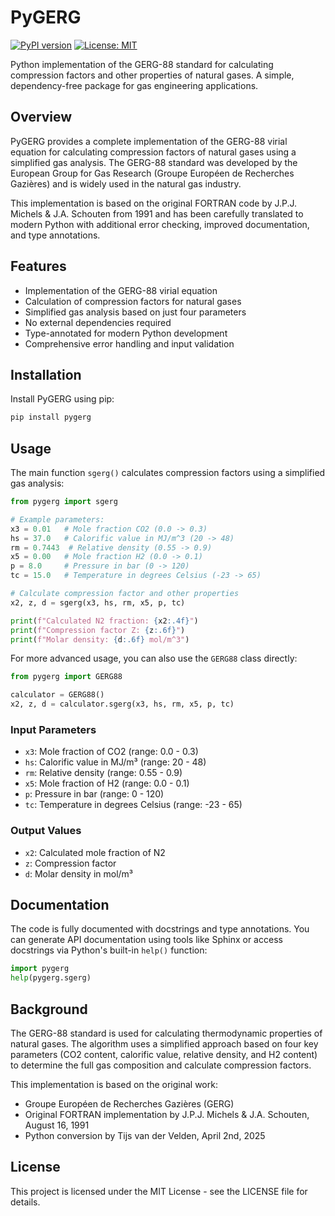 # PyGERG

[![PyPI version](https://badge.fury.io/py/pygerg.svg)](https://badge.fury.io/py/pygerg)
[![License: MIT](https://img.shields.io/badge/License-MIT-yellow.svg)](https://opensource.org/licenses/MIT)

Python implementation of the GERG-88 standard for calculating compression factors and other properties of natural gases. A simple, dependency-free package for gas engineering applications.

## Overview

PyGERG provides a complete implementation of the GERG-88 virial equation for calculating compression factors of natural gases using a simplified gas analysis. The GERG-88 standard was developed by the European Group for Gas Research (Groupe Européen de Recherches Gazières) and is widely used in the natural gas industry.

This implementation is based on the original FORTRAN code by J.P.J. Michels & J.A. Schouten from 1991 and has been carefully translated to modern Python with additional error checking, improved documentation, and type annotations.

## Features

- Implementation of the GERG-88 virial equation
- Calculation of compression factors for natural gases
- Simplified gas analysis based on just four parameters
- No external dependencies required
- Type-annotated for modern Python development
- Comprehensive error handling and input validation

## Installation

Install PyGERG using pip:

```bash
pip install pygerg
```

## Usage

The main function `sgerg()` calculates compression factors using a simplified gas analysis:

```python
from pygerg import sgerg

# Example parameters:
x3 = 0.01   # Mole fraction CO2 (0.0 -> 0.3)
hs = 37.0   # Calorific value in MJ/m^3 (20 -> 48)
rm = 0.7443  # Relative density (0.55 -> 0.9)
x5 = 0.00   # Mole fraction H2 (0.0 -> 0.1)
p = 8.0     # Pressure in bar (0 -> 120)
tc = 15.0   # Temperature in degrees Celsius (-23 -> 65)

# Calculate compression factor and other properties
x2, z, d = sgerg(x3, hs, rm, x5, p, tc)

print(f"Calculated N2 fraction: {x2:.4f}")
print(f"Compression factor Z: {z:.6f}")
print(f"Molar density: {d:.6f} mol/m^3")
```

For more advanced usage, you can also use the `GERG88` class directly:

```python
from pygerg import GERG88

calculator = GERG88()
x2, z, d = calculator.sgerg(x3, hs, rm, x5, p, tc)
```

### Input Parameters

- `x3`: Mole fraction of CO2 (range: 0.0 - 0.3)
- `hs`: Calorific value in MJ/m³ (range: 20 - 48)
- `rm`: Relative density (range: 0.55 - 0.9)
- `x5`: Mole fraction of H2 (range: 0.0 - 0.1)
- `p`: Pressure in bar (range: 0 - 120)
- `tc`: Temperature in degrees Celsius (range: -23 - 65)

### Output Values

- `x2`: Calculated mole fraction of N2
- `z`: Compression factor
- `d`: Molar density in mol/m³

## Documentation

The code is fully documented with docstrings and type annotations. You can generate API documentation using tools like Sphinx or access docstrings via Python's built-in `help()` function:

```python
import pygerg
help(pygerg.sgerg)
```

## Background

The GERG-88 standard is used for calculating thermodynamic properties of natural gases. The algorithm uses a simplified approach based on four key parameters (CO2 content, calorific value, relative density, and H2 content) to determine the full gas composition and calculate compression factors.

This implementation is based on the original work:
- Groupe Européen de Recherches Gazières (GERG)
- Original FORTRAN implementation by J.P.J. Michels & J.A. Schouten, August 16, 1991
- Python conversion by Tijs van der Velden, April 2nd, 2025

## License

This project is licensed under the MIT License - see the LICENSE file for details.